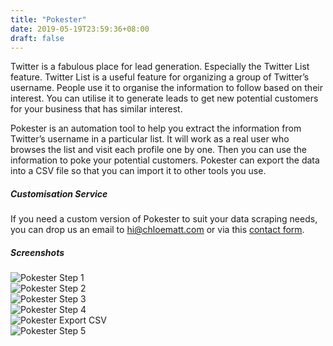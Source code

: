 ```yaml
---
title: "Pokester"
date: 2019-05-19T23:59:36+08:00
draft: false
---
```

<p>Twitter is a fabulous place for lead generation. Especially the Twitter List feature. Twitter List is a useful feature for organizing a group of Twitter’s username. People use it to organise the information to follow based on their interest. You can utilise it to generate leads to get new potential customers for your business that has similar interest.</p>
<p>Pokester is an automation tool to help you extract the information from Twitter’s username in a particular list. It will work as a real user who browses the list and visit each profile one by one. Then you can use the information to poke your potential customers. Pokester can export the data into a CSV file so that you can import it to other tools you use.</p>
<div class="py-2">
	<h5>Customisation Service</h5>
	<p>If you need a custom version of Pokester to suit your data scraping needs, you can drop us an email to <a href="mailto:hi@chloematt.com">hi@chloematt.com</a> or via this <a href="/contact">contact form</a>.</p>
</div>
<div class="row align-items-top">
        <div class="col-12">
          <h5>Screenshots</h5>
        </div>
        <div class="col-12 col-xl-6">
          <img src="/pokester_images/step-1.png" class="img-fluid rounded py-3" alt="Pokester Step 1">
        </div>
        <div class="col-12 col-xl-6">
          <img src="/pokester_images/step-2.png" class="img-fluid rounded py-3" alt="Pokester Step 2">
        </div>
        <div class="col-12 col-xl-6">
          <img src="/pokester_images/step-3.png" class="img-fluid rounded py-3" alt="Pokester Step 3">
        </div>
        <div class="col-12 col-xl-6">
          <img src="/pokester_images/step-4.png" class="img-fluid rounded py-3" alt="Pokester Step 4">
        </div>
        <div class="col-12 col-xl-6">
          <img src="/pokester_images/pokester-export.png" | absURL  }}" class="img-fluid rounded py-3" alt="Pokester Export CSV">
        </div>
        <div class="col-12 col-xl-6">
          <img src="/pokester_images/step-5.png" | absURL  }}" class="img-fluid rounded py-3" alt="Pokester Step 5">
        </div>
      </div>